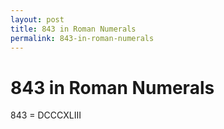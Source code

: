 ```yaml
---
layout: post
title: 843 in Roman Numerals
permalink: 843-in-roman-numerals
---
```


# 843 in Roman Numerals

843 = DCCCXLIII
